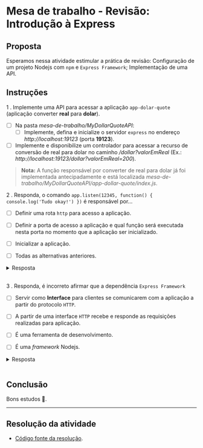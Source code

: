 # Mesa de trabalho - Revisão: Introdução à Express

## Proposta

Esperamos nessa atividade estimular a prática de revisão: Configuração de um projeto Nodejs com `npm` e `Express Framework`; Implementação de uma API.

## Instruções

1 . Implemente uma API para acessar a aplicação `app-dolar-quote` (aplicação converter **real** para **dolar**).

- [ ] Na pasta *mesa-de-trabalho/MyDollarQuoteAPI*:
    - [ ] Implemente, defina e inicialize o servidor `express` no endereço *http://localhost:19123* (porta **19123**).
- [ ] Implemente e disponibilize um controlador para acessar a recurso de conversão de real para dolar no caminho */dollar?valorEmReal* (Ex.: *http://localhost:19123/dollar?valorEmReal=200*).

> **Nota:** A função responsável por converter de real para dolar já foi implementada antecipadamente e está localizada *mesa-de-trabalho/MyDollarQuoteAPI/app-dollar-quote/index.js*.

2 . Responda, o comando `app.listen(12345, function() { console.log('Tudo okay!') })` é responsável por...

- [ ] Definir uma rota `http` para acesso a aplicação. 

- [ ] Definir a porta de acesso a aplicação e qual função será executada nesta porta no momento que a aplicação ser inicializado.

- [ ] Inicializar a aplicação.

- [ ] Todas as alternativas anteriores.

<details><summary>Resposta</summary>
<p>

- [x] Definir a porta de acesso a aplicação e qual função será executada nesta porta no momento que a aplicação ser inicializado.

</p>
</details>

<br>

3 . Responda, é incorreto afirmar que a dependência `Express Framework`

- [ ] Servir como **Interface** para clientes se comunicarem com a aplicação a partir do protocolo `HTTP`.

- [ ] A partir de uma interface `HTTP` recebe e responde as requisições realizadas para aplicação.

- [ ] É uma ferramenta de desenvolvimento.

- [ ] É uma *framework* Nodejs.

<details><summary>Resposta</summary>
<p>

- [x] É uma ferramenta de desenvolvimento.

</p>
</details>

<br>

## Conclusão

Bons estudos 🤟.

------

## Resolução da atividade

- [Código fonte da resolução](../atividade-resolvida/MyDollarQuoteAPI/).